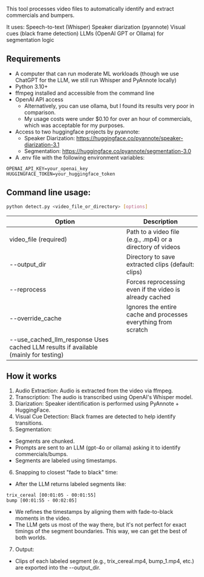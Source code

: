 This tool processes video files to automatically identify and extract commercials and bumpers.

It uses:
    Speech-to-text (Whisper)
    Speaker diarization (pyannote)
    Visual cues (black frame detection)
    LLMs (OpenAI GPT or Ollama) for segmentation logic

## Requirements
- A computer that can run moderate ML workloads (though we use ChatGPT for the LLM, we still run Whisper and PyAnnote locally)
- Python 3.10+
- ffmpeg installed and accessible from the command line
- OpenAI API access
    - Alternatively, you can use ollama, but I found its results very poor in comparison.
    - My usage costs were under $0.10 for over an hour of commercials, which was acceptable for my purposes.
- Access to two huggingface projects by pyannote:
    - Speaker Diarization: https://huggingface.co/pyannote/speaker-diarization-3.1
    - Segmentation: https://huggingface.co/pyannote/segmentation-3.0
- A .env file with the following environment variables:

```env
OPENAI_API_KEY=your_openai_key
HUGGINGFACE_TOKEN=your_huggingface_token
```



## Command line usage:
```sh
python detect.py <video_file_or_directory> [options]
```

| Option | Description |
|-|-|
| video_file (required) | Path to a video file (e.g., .mp4) or a directory of videos |
| --output_dir | Directory to save extracted clips (default: clips) |
| --reprocess | Forces reprocessing even if the video is already cached |
| --override_cache | Ignores the entire cache and processes everything from scratch |
| --use_cached_llm_response	Uses cached LLM results if available (mainly for testing) |

## How it works

1. Audio Extraction: Audio is extracted from the video via ffmpeg.
2. Transcription: The audio is transcribed using OpenAI's Whisper model.
3. Diarization: Speaker identification is performed using PyAnnote + HuggingFace.
4. Visual Cue Detection: Black frames are detected to help identify transitions.
5. Segmentation:
- Segments are chunked.
- Prompts are sent to an LLM (gpt-4o or ollama) asking it to identify commercials/bumps.
- Segments are labeled using timestamps.
6. Snapping to closest "fade to black" time:
- After the LLM returns labeled segments like:

```
trix_cereal [00:01:05 - 00:01:55]
bump [00:01:55 - 00:02:05]
```
- We refines the timestamps by aligning them with fade-to-black moments in the video. 
- The LLM gets us most of the way there, but it's not perfect for exact timings of the segment boundaries. This way, we can get the best of both worlds.

7. Output:
- Clips of each labeled segment (e.g., trix_cereal.mp4, bump_1.mp4, etc.) are exported into the --output_dir.